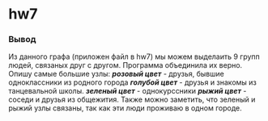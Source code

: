 # hw7
### Вывод
Из данного графа (приложен файл в hw7) мы можем выделаить 9 групп людей, связаных друг с другом. Программа объединила их верно. Опишу самые большие узлы: 
 *__розовый цвет__* - друзья, бывшие одноклассники из родного города
 *__голубой цвет__* - друзья и знакомы из танцевальной школы. 
 *__зеленый цвет__* - однокурссники 
 *__рыжий цвет__* - соседи и друзья из общежития. Также можно заметить, что зеленый и рыжий узлы связаны, так как эти люди проживаю в одном городе. 
